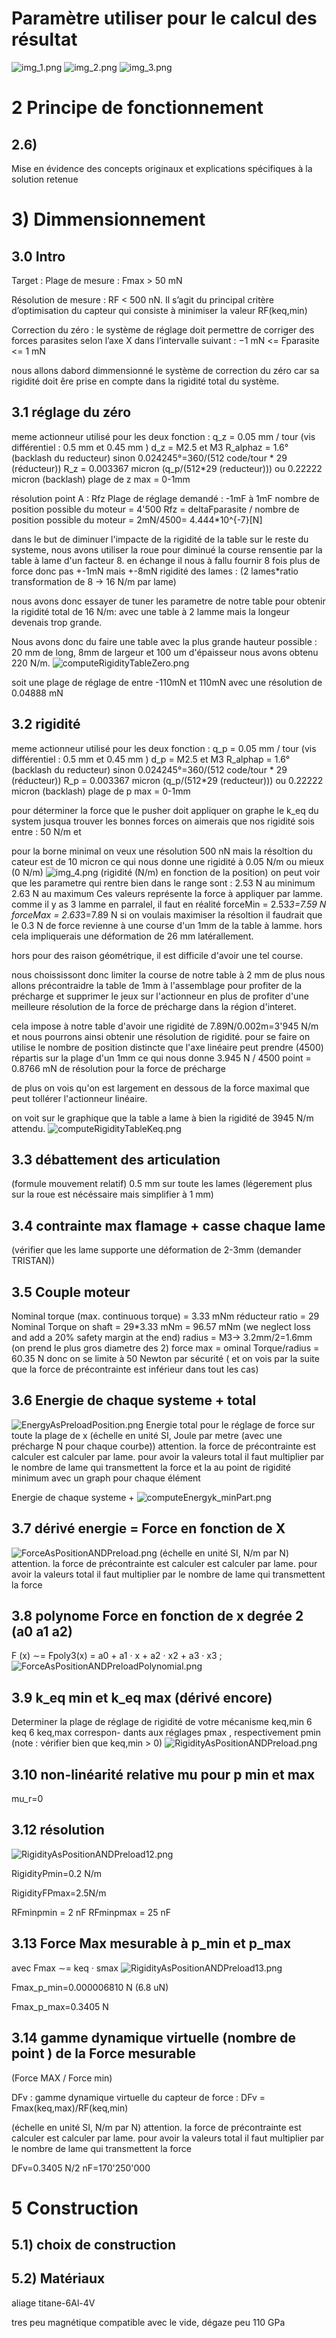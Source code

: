 # Paramètre utiliser pour le calcul des résultat

![img_1.png](img_1.png)
![img_2.png](img_2.png)
![img_3.png](img_3.png)

# 2 Principe de fonctionnement

## 2.6)
Mise en évidence des concepts originaux et explications spécifiques à la solution retenue


# 3) Dimmensionnement

## 3.0 Intro
Target :
Plage de mesure : Fmax > 50 mN

Résolution de mesure : RF < 500 nN. Il s’agit du principal critère d’optimisation du capteur
qui consiste à minimiser la valeur RF(keq,min)

Correction du zéro : le système de réglage doit permettre de corriger des forces parasites
selon l’axe X dans l’intervalle suivant : −1 mN <= Fparasite <= 1 mN

nous allons dabord dimmensionné le système de correction du zéro 
car sa rigidité doit êre prise en compte dans la rigidité total du système.


## 3.1 réglage du zéro
meme actionneur utilisé pour les deux fonction :
q_z = 0.05 mm / tour (vis différentiel : 0.5 mm et 0.45 mm )
d_z = M2.5 et M3
R_alphaz = 1.6° (backlash du reducteur) sinon 0.024245°=360/(512 code/tour * 29 (réducteur))
R_z = 0.003367 micron (q_p/(512*29 (reducteur))) ou 0.22222 micron (backlash)
plage de z max = 0-1mm

résolution point A : Rfz
Plage de réglage demandé : -1mF à 1mF
nombre de position possible du moteur = 4'500
Rfz = deltaFparasite / nombre de position possible du moteur = 2mN/4500= 4.444*10^{-7}[N]

dans le but de diminuer l'impacte de la rigidité de la table sur le reste du systeme,
nous avons utiliser la roue pour diminué la course rensentie par la table
à lame d'un facteur 8. en échange il nous à fallu fournir 8 fois plus de force
donc pas +-1mN mais +-8mN
rigidité des lames : (2 lames*ratio transformation de 8 -> 16 N/m par lame)

nous avons donc essayer de tuner les parametre de notre table pour obtenir la rigidité total de 16 N/m:
avec une table à 2 lamme  mais la longeur devenais trop grande.

Nous avons donc du faire une table avec la plus grande 
hauteur possible : 20 mm de long, 8mm de largeur et 100 um d'épaisseur
nous avons obtenu 220 N/m.
![computeRigidityTableZero.png](computeRigidityTableZero.png)

soit une plage de réglage de entre -110mN et 110mN
avec une résolution de 0.04888 mN

## 3.2 rigidité 
meme actionneur utilisé pour les deux fonction :
q_p = 0.05 mm / tour (vis différentiel : 0.5 mm et 0.45 mm )
d_p = M2.5 et M3
R_alphap = 1.6° (backlash du reducteur) sinon 0.024245°=360/(512 code/tour * 29 (réducteur))
R_p = 0.003367 micron (q_p/(512*29 (reducteur))) ou 0.22222 micron (backlash)
plage de p max = 0-1mm

pour déterminer la force que le pusher doit appliquer on graphe le k_eq du system
jusqua trouver les bonnes forces
on aimerais que nos rigidité sois entre : 50 N/m et 

pour la borne minimal on veux une résolution 500 nN
mais la résoltion du cateur est de 10 micron
ce qui nous donne une rigidité à 0.05 N/m ou mieux (0 N/m)
![img_4.png](img_4.png)
 (rigidité (N/m) en fonction de la position)
on peut voir que les parametre qui rentre bien dans le range sont :
2.53 N au minimum
2.63 N au maximum
Ces valeurs représente la force à appliquer par lamme.
comme il y as 3 lamme  en parralel, il faut en réalité 
forceMin = 2.53*3=7.59 N
forceMax = 2.63*3=7.89 N
si on voulais maximiser la résoltion il faudrait que le
0.3 N de force revienne à une course d'un 1mm de la table à lamme.
hors cela impliquerais une déformation de 26 mm latérallement.

hors pour des raison géométrique, il est difficile d'avoir une tel course.

nous choississont donc limiter la course de notre table à 2 mm 
de plus nous allons précontraidre la table de 1mm à l'assemblage 
pour profiter de la précharge et supprimer le jeux sur l'actionneur
en plus de profiter d'une meilleure résolution de la force de précharge
dans la région d'interet.

cela impose à notre table d'avoir une rigidité de 7.89N/0.002m=3'945 N/m
et nous pourrons ainsi obtenir une résolution de rigidité.
pour se faire on utilise le nombre de position distincte que l'axe linéaire
peut prendre (4500) répartis sur la plage d'un 1mm ce qui nous donne
3.945 N / 4500 point = 0.8766 mN de résolution pour la force de précharge

de plus on vois qu'on est largement en dessous de la force maximal que 
peut tollérer l'actionneur linéaire.



on voit sur le graphique que la table a lame à bien la rigidité de 3945 N/m
attendu.
![computeRigidityTableKeq.png](computeRigidityTableKeq.png)
## 3.3 débattement des articulation
(formule mouvement relatif)
0.5 mm sur toute les lames
(légerement plus sur la roue est nécéssaire mais simplifier à 1 mm)

## 3.4 contrainte max flamage + casse chaque lame
(vérifier que les lame supporte une déformation de 2-3mm (demander TRISTAN))

## 3.5 Couple moteur
Nominal torque (max. continuous torque) = 3.33 mNm
réducteur ratio = 29
Nominal Torque on shaft = 29*3.33 mNm = 96.57 mNm
(we neglect loss and add a 20% safety margin at the end)
radius = M3-> 3.2mm/2=1.6mm (on prend le plus gros diametre des 2)
force max = ominal Torque/radius = 60.35 N
donc on se limite à 50 Newton par sécurité
( et  on vois par la suite que la force de précontrainte est inférieur dans tout les cas)

## 3.6 Energie de chaque systeme + total 
![EnergyAsPreloadPosition.png](EnergyAsPreloadPosition.png)
Energie total pour le réglage de force sur toute la plage de x
(échelle en unité SI, Joule par metre (avec une précharge N pour chaque courbe))
attention. la force de précontrainte est calculer est calculer par lame.
pour avoir la valeurs total il faut multiplier par le nombre de lame qui transmettent la force
et la au point de rigidité minimum avec un graph pour chaque élément

Energie de chaque systeme + 
![computeEnergyk_minPart.png](computeEnergyk_minPart.png)

## 3.7 dérivé energie = Force en fonction de X
![ForceAsPositionANDPreload.png](ForceAsPositionANDPreload.png)
(échelle en unité SI, N/m par N)
attention. la force de précontrainte est calculer est calculer par lame.
pour avoir la valeurs total il faut multiplier par le nombre de lame qui transmettent la force
## 3.8  polynome Force en fonction de x degrée 2 (a0 a1 a2)

F (x) ∼= Fpoly3(x) = a0 + a1 · x + a2 · x2 + a3 · x3 ;
![ForceAsPositionANDPreloadPolynomial.png](ForceAsPositionANDPreloadPolynomial.png)

## 3.9 k_eq min et k_eq max (dérivé encore)
Determiner la plage de réglage de rigidité de votre mécanisme keq,min 6 keq 6 keq,max correspon-
dants aux réglages pmax , respectivement pmin (note : vérifier bien que keq,min > 0) 
![RigidityAsPositionANDPreload.png](RigidityAsPositionANDPreload.png)

## 3.10 non-linéarité relative mu pour p min et max
mu_r=0

## 3.12 résolution
![RigidityAsPositionANDPreload12.png](RigidityAsPositionANDPreload12.png)

RigidityPmin=0.2 N/m

RigidityFPmax=2.5N/m

RFminpmin = 2 nF
RFminpmax = 25 nF

## 3.13 Force Max mesurable à p_min et p_max
avec Fmax ∼= keq · smax
![RigidityAsPositionANDPreload13.png](RigidityAsPositionANDPreload13.png)

Fmax_p_min=0.000006810 N (6.8 uN)

Fmax_p_max=0.3405 N


## 3.14 gamme dynamique virtuelle (nombre de point ) de la Force mesurable
(Force MAX / Force min)

DFv : gamme dynamique virtuelle du capteur de force : DFv = Fmax(keq,max)/RF(keq,min)

(échelle en unité SI, N/m par N)
attention. la force de précontrainte est calculer est calculer par lame.
pour avoir la valeurs total il faut multiplier par le nombre de lame qui transmettent la force

DFv=0.3405 N/2 nF=170'250'000

# 5 Construction

## 5.1) choix de construction

## 5.2) Matériaux

aliage titane-6Al-4V

tres peu magnétique
compatible avec le vide, dégaze peu
110 GPa

